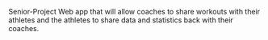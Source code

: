 Senior-Project
Web app that will allow coaches to share workouts with their athletes and the athletes to share data and statistics back with their coaches.
